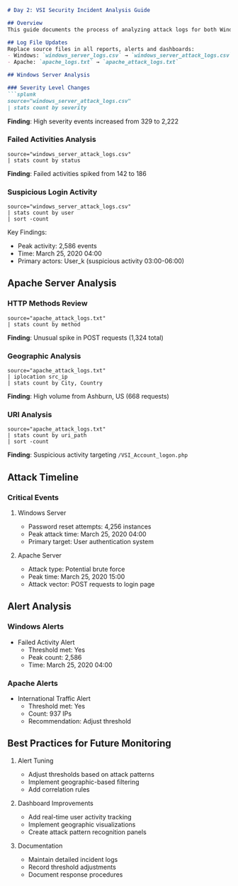 ```markdown
# Day 2: VSI Security Incident Analysis Guide

## Overview
This guide documents the process of analyzing attack logs for both Windows and Apache servers during the VSI security incident.

## Log File Updates
Replace source files in all reports, alerts and dashboards:
- Windows: `windows_server_logs.csv` → `windows_server_attack_logs.csv`
- Apache: `apache_logs.txt` → `apache_attack_logs.txt`

## Windows Server Analysis

### Severity Level Changes
```splunk
source="windows_server_attack_logs.csv" 
| stats count by severity
```
**Finding**: High severity events increased from 329 to 2,222

### Failed Activities Analysis
```splunk
source="windows_server_attack_logs.csv"
| stats count by status
```
**Finding**: Failed activities spiked from 142 to 186

### Suspicious Login Activity
```splunk
source="windows_server_attack_logs.csv"
| stats count by user
| sort -count
```
Key Findings:
- Peak activity: 2,586 events
- Time: March 25, 2020 04:00
- Primary actors: User_k (suspicious activity 03:00-06:00)

## Apache Server Analysis

### HTTP Methods Review
```splunk
source="apache_attack_logs.txt"
| stats count by method
```
**Finding**: Unusual spike in POST requests (1,324 total)

### Geographic Analysis
```splunk
source="apache_attack_logs.txt"
| iplocation src_ip
| stats count by City, Country
```
**Finding**: High volume from Ashburn, US (668 requests)

### URI Analysis
```splunk
source="apache_attack_logs.txt"
| stats count by uri_path
| sort -count
```
**Finding**: Suspicious activity targeting `/VSI_Account_logon.php`

## Attack Timeline

### Critical Events
1. Windows Server
   - Password reset attempts: 4,256 instances
   - Peak attack time: March 25, 2020 04:00
   - Primary target: User authentication system

2. Apache Server  
   - Attack type: Potential brute force
   - Peak time: March 25, 2020 15:00
   - Attack vector: POST requests to login page

## Alert Analysis

### Windows Alerts
- Failed Activity Alert
  - Threshold met: Yes
  - Peak count: 2,586
  - Time: March 25, 2020 04:00

### Apache Alerts  
- International Traffic Alert
  - Threshold met: Yes
  - Count: 937 IPs
  - Recommendation: Adjust threshold

## Best Practices for Future Monitoring

1. Alert Tuning
   - Adjust thresholds based on attack patterns
   - Implement geographic-based filtering
   - Add correlation rules

2. Dashboard Improvements
   - Add real-time user activity tracking
   - Implement geographic visualizations
   - Create attack pattern recognition panels

3. Documentation
   - Maintain detailed incident logs
   - Record threshold adjustments
   - Document response procedures
